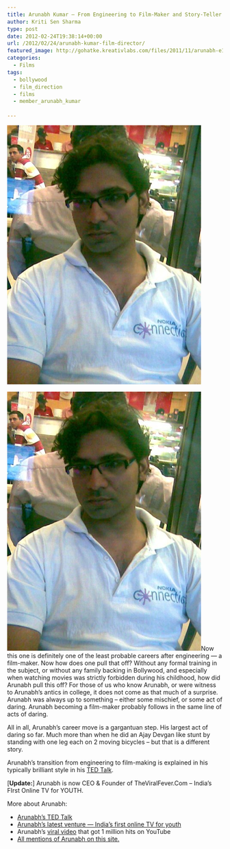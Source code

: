 ```yaml
---
title: Arunabh Kumar – From Engineering to Film-Maker and Story-Teller
author: Kriti Sen Sharma
type: post
date: 2012-02-24T19:38:14+00:00
url: /2012/02/24/arunabh-kumar-film-director/
featured_image: http://gohatke.kreativlabs.com/files/2011/11/arunabh-e1330189055800.jpg
categories:
  - Films
tags:
  - bollywood
  - film_direction
  - films
  - member_arunabh_kumar

---
```

![Arunabh](https://raw.githubusercontent.com/kritisen/gohatke/main/content/images/2011/11/arunabh.jpg)

![Arunabh](https://raw.githubusercontent.com/kritisen/gohatke/main/content/images/2011/11/arunabh.jpg)Now this one is definitely one of the least probable careers after engineering &#8212; a film-maker. Now how does one pull that off? Without any formal training in the subject, or without any family backing in Bollywood, and especially when watching movies was strictly forbidden during his childhood, how did Arunabh pull this off? For those of us who know Arunabh, or were witness to Arunabh&#8217;s antics in college, it does not come as that much of a surprise. Arunabh was always up to something &#8211; either some mischief, or some act of daring. Arunabh becoming a film-maker probably follows in the same line of acts of daring.

All in all, Arunabh&#8217;s career move is a gargantuan step. His largest act of daring so far. Much more than when he did an Ajay Devgan like stunt by standing with one leg each on 2 moving bicycles &#8211; but that is a different story.

Arunabh&#8217;s transition from engineering to film-making is explained in his typically brilliant style in his [TED Talk][1].

[**Update:**] Arunabh is now CEO & Founder of TheViralFever.Com &#8211; India&#8217;s FIrst Online TV for YOUTH.

More about Arunabh:

  * <a href="http://gohatke.kreativlabs.com/2011/08/15/3-by-3-principle/" title="The 3-by-3 Principle of Maximizing Your Career Potential" target="_blank">Arunabh&#8217;s TED Talk</a>
  * <a href="http://theviralfever.com/" title="Arunabh's latest venture" target="_blank">Arunabh&#8217;s latest venture &#8212; India&#8217;s first online TV for youth</a>
  * Arunabh&#8217;s <a href="http://www.youtube.com/watch?v=8sgYXNwNLXg&#038;context=C35ff0c0ADOEgsToPDskKzIipOpoDkXAOdN3PrvbN-" target="_blank">viral video</a> that got 1 million hits on YouTube
  * [All mentions of Arunabh on this site.][2]

 [1]: http://gohatke.kreativlabs.com/2011/08/15/3-by-3-principle/ "The 3-by-3 Principle of Maximizing Your Career Potential"
 [2]: http://gohatke.kreativlabs.com/tag/member_arunabh_kumar
